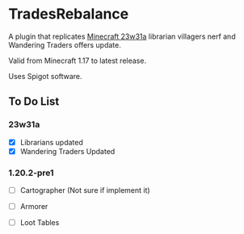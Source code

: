 # TradesRebalance
A plugin that replicates [Minecraft 23w31a](https://www.minecraft.net/en-us/article/minecraft-snapshot-23w31a) librarian villagers nerf and Wandering Traders offers update.

Valid from Minecraft 1.17 to latest release.

Uses Spigot software.

## To Do List

### 23w31a
- [X] Librarians updated
- [X] Wandering Traders Updated

### 1.20.2-pre1

- [ ] Cartographer (Not sure if implement it)
- [ ] Armorer
- [ ] Loot Tables

